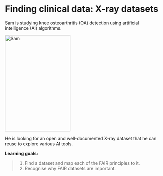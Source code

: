 # Finding clinical data: X-ray datasets

Sam is studying knee osteoarthritis (OA) detection 
using artificial intelligence (AI) algorithms.

<img width="209" height="308" alt="Sam" src="https://github.com/user-attachments/assets/c025be7c-25f0-411d-86d6-5873cee46e88" />

He is looking for an open and well-documented X-ray 
dataset that he can reuse to explore various AI tools.

**Learning goals:**

> 1. Find a dataset and map each of the FAIR principles to it.
> 2. Recognise why FAIR datasets are important.
